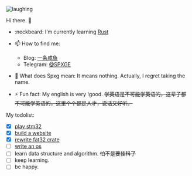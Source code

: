![laughing](https://i.loli.net/2020/07/17/yBfQqVwGg3u9aUc.gif)

Hi there. 👋

- :neckbeard: I’m currently learning [Rust](https://github.com/rust-lang/rust)
- 📫 How to find me:
  - Blog: [一条咸鱼](https://unsafe.me)
  - Telegram: [@SPXGE](https://t.me/SPXGE)

- 💬 What does Spxg mean: It means nothing. Actually, I regret taking the name.
- ⚡ Fun fact: My english is very !good. ~~学英语是不可能学英语的，这辈子都不可能学英语的，这里个个都是人才，说话又好听。~~

My todolist:
- [x] [play stm32](https://github.com/play-stm32)
- [x] [build a website](https://github.com/pipe-fun)
- [x] [rewrite fat32 crate](https://github.com/Spxg/fat32)
- [ ] [write an os](https://github.com/Spxg/SOS) 
- [ ] learn data structure and algorithm. ~~怕不是要挂科了~~
- [ ] keep learning.
- [ ] be happy.
